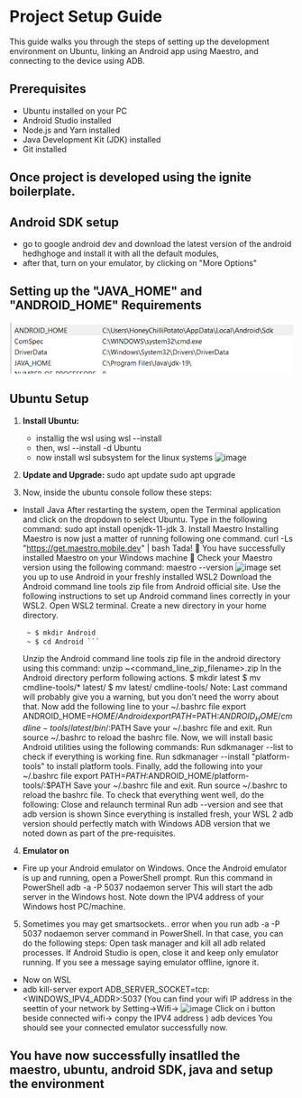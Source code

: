 # Project Setup Guide

This guide walks you through the steps of setting up the development environment on Ubuntu, linking an Android app using Maestro, and connecting to the device using ADB.

## Prerequisites

- Ubuntu installed on your PC
- Android Studio installed
- Node.js and Yarn installed
- Java Development Kit (JDK) installed
- Git installed

## Once project is developed using the ignite boilerplate. 

## Android SDK setup
 - go to google android dev and download the latest version of the android hedhghoge and install it with all the default modules, 
 - after that, turn on your emulator, by clicking on "More Options"

## Setting up the "JAVA_HOME" and "ANDROID_HOME" Requirements 
![Alt text](image.png)

## Ubuntu Setup

1. **Install Ubuntu:**
   - installig the wsl using wsl --install
   - then, wsl --install -d Ubuntu
   - now install wsl subsystem for the linux systems 
![image](https://github.com/ssy2306/midaslab-assignment/assets/77876285/21746c7a-b4cb-47ee-98c3-0f9d87ab564c)

2. **Update and Upgrade:**
   sudo apt update
   sudo apt upgrade

3. Now, inside the ubuntu console follow these steps: 
 - Install Java
        After restarting the system, open the Terminal application and click on the dropdown to select Ubuntu. Type in the following command:
        sudo apt install openjdk-11-jdk
        3. Install Maestro
        Installing Maestro is now just a matter of running following one command.
            curl -Ls "https://get.maestro.mobile.dev" | bash
        Tada! 🎉
        You have successfully installed Maestro on your Windows machine 🙌
        Check your Maestro version using the following command:
        maestro --version
![image](https://github.com/ssy2306/midaslab-assignment/assets/77876285/d67effa1-886c-48d5-a48c-f49c97c8f0fe)
        set you up to use Android in your freshly installed WSL2
        Download the Android command line tools zip file from Android official site.
        Use the following instructions to set up Android command lines correctly in your WSL2.
        Open WSL2 terminal.
        Create a new directory in your home directory.
   
        ~ $ mkdir Android
        ~ $ cd Android ```
      Unzip the Android command line tools zip file in the android directory using this command: unzip ~<command_line_zip_filename>.zip
        In the  Android directory perform following actions.
        $ mkdir latest
        $ mv cmdline-tools/* latest/
        $ mv latest/ cmdline-tools/
        Note: Last command will probably give you a warning, but you don’t need the worry about that.
        Now add the following line to your ~/.bashrc file
        export ANDROID_HOME=$HOME/Android
        export PATH=$PATH:$ANDROID_HOME/cmdline-tools/latest/bin/:$PATH
        Save your ~/.bashrc file and exit.
        Run source ~/.bashrc to reload the bashrc file.
        Now, we will install basic Android utilities using the following commands:
        Run sdkmanager --list to check if everything is working fine.
        Run sdkmanager --install "platform-tools" to install platform tools.
        Finally, add the following into your ~/.bashrc file
        export PATH=$PATH:$ANDROID_HOME/platform-tools/:$PATH
        Save your ~/.bashrc file and exit.
        Run source ~/.bashrc to reload the bashrc file.
        To check that everything went well, do the following:
        Close and relaunch terminal
        Run adb --version and see that adb version is shown
        Since everything is installed fresh, your WSL 2 adb version should perfectly match with Windows ADB version that we noted down as part of the pre-requisites.

4. **Emulator on**
 - Fire up your Android emulator on Windows.
    Once the Android emulator is up and running, open a PowerShell prompt.
    Run this command in PowerShell
    adb -a -P 5037 nodaemon server
    This will start the adb server in the Windows host.
    Note down the IPV4 address of your Windows host PC/machine.

5. Sometimes you may get smartsockets.. error when you run adb -a -P 5037 nodaemon server command in PowerShell. In that case, you can do the following steps:
    Open task manager and kill all adb related processes.
    If Android Studio is open, close it and keep only emulator running.
    If you see a message saying emulator offline, ignore it.

 - Now on WSL 
  - adb kill-server
    export ADB_SERVER_SOCKET=tcp:<WINDOWS_IPV4_ADDR>:5037
    (You can find your wifi IP address in the seettin of your network by Setting->Wifi->
![image](https://github.com/ssy2306/midaslab-assignment/assets/77876285/989f3012-d3ae-471f-9ebc-15da7e8b64cd)
Click on i button beside connected wifi-> conpy the IPV4 address )
    adb devices
    You should see your connected emulator successfully now.

## You have now successfully insatlled the maestro, ubuntu, android SDK, java and setup the environment
